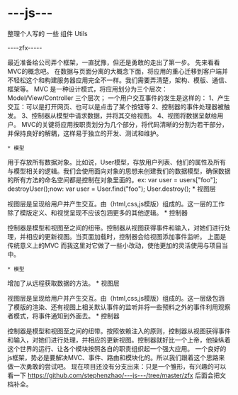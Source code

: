 ---js---
========

整理个人写的 一些 组件 Utils


----zfx-----

 最近准备给公司弄个框架，一直犹豫，但还是勇敢的走出了第一步。
     先来看看MVC的概念吧。
     在数据与页面分离的大概念下面，将应用的重心迁移到客户端并不轻松这个和构建服务器应用完全不一样。我们需要弄清楚，架构、模版、通信、框架等。
MVC 是一种设计模式，将应用划分为三个层次：Model/View/Controller 三个层次；
一个用户交互事件的发生是这样的：
1、产生交互：可以是打开网页、也可以是点击了某个按钮等
2、控制器的事件处理器被触发。
3、控制器从模型中请求数据，并将其交给视图。
4、视图将数据呈献给用户。
MVC的关键将应用按职责划分为几个部分，将代码清晰的分割为若干部分，并保持良好的解耦，这样易于独立的开发、测试和维护。

	* 模型

用于存放所有数据对象。比如说，User模型，存放用户列表、他们的属性及所有与模型相关的逻辑。我们会使用面向对象的思想来创建我们的数据模型，确保数据的所有方法的命名空间都是控制在对象里面的。ex:
var user = users["foo"];
destroyUser();now:
var user = User.find("foo");
User.destroy(); 
	* 视图层

视图层是呈现给用户并产生交互。由（html,css,js模版）组成的。这一层的工作除了模版定义、和视觉呈现不应该包涵更多的其他逻辑。
	* 控制器

控制器是模型和视图至之间的纽带。控制器从视图获得事件和输入，对她们进行处理，并相应的更新视图。当页面加载时，控制器会给视图添加事件监听。
上面是传统意义上的MVC 而我这里对它做了一些小改动，使他更加的灵活使用与项目当中。

	* 模型

增加了从远程获取数据的方法。
	* 视图层

视图层是呈现给用户并产生交互。由（html,css,js模版）组成的。这一层级包涵了模版的渲染、还有视图上相关默认事件的监听并将一些预料之外的事件利用观察者模式，将事件通知到外面去。
	* 控制器

控制器是模型和视图至之间的纽带。按照依赖注入的原则，控制器从视图获得事件和输入，对她们进行处理，并相应的更新视图。控制器就好比一个上帝，他操纵着这个世界的运行、让各个模块按照各自的职责组织起一个强大应用。
一个良好的js框架，势必是要解决MVC、事件、路由和模块化的。所以我们跟着这个思路来做一次勇敢的尝试吧。
现在项目还没有分支出来：只是一个雏形，有兴趣的可以看一下
https://github.com/stephenzhao/---js---/tree/master/zfx
后面会把文档补全。





